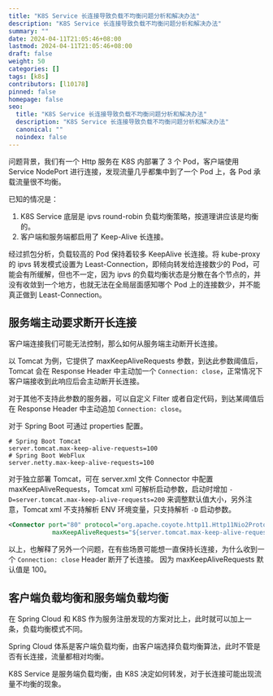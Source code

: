 ```yaml
---
title: "K8S Service 长连接导致负载不均衡问题分析和解决办法"
description: "K8S Service 长连接导致负载不均衡问题分析和解决办法"
summary: ""
date: 2024-04-11T21:05:46+08:00
lastmod: 2024-04-11T21:05:46+08:00
draft: false
weight: 50
categories: []
tags: [k8s]
contributors: [l10178]
pinned: false
homepage: false
seo:
  title: "K8S Service 长连接导致负载不均衡问题分析和解决办法"
  description: "K8S Service 长连接导致负载不均衡问题分析和解决办法"
  canonical: ""
  noindex: false
---
```


问题背景，我们有一个 Http 服务在 K8S 内部署了 3 个 Pod，客户端使用 Service NodePort 进行连接，发现流量几乎都集中到了一个 Pod 上，各 Pod 承载流量很不均衡。

已知的情况是：

1. K8S Service 底层是 ipvs round-robin 负载均衡策略，按道理讲应该是均衡的。
2. 客户端和服务端都启用了 Keep-Alive 长连接。

经过抓包分析，负载较高的 Pod 保持着较多 KeepAlive 长连接。将 kube-proxy 的 ipvs 转发模式设置为 Least-Connection，即倾向转发给连接数少的 Pod，可能会有所缓解，但也不一定，因为 ipvs 的负载均衡状态是分散在各个节点的，并没有收敛到一个地方，也就无法在全局层面感知哪个 Pod 上的连接数少，并不能真正做到 Least-Connection。

## 服务端主动要求断开长连接

客户端连接我们可能无法控制，那么如何从服务端主动断开长连接。

以 Tomcat 为例，它提供了 maxKeepAliveRequests 参数，到达此参数阈值后，Tomcat 会在 Response Header 中主动加一个 `Connection: close`，正常情况下客户端接收到此响应后会主动断开长连接。

对于其他不支持此参数的服务器，可以自定义 Filter 或者自定代码，到达某阈值后在 Response Header 中主动追加 `Connection: close`。

对于 Spring Boot 可通过 properties 配置。

```properties
# Spring Boot Tomcat
server.tomcat.max-keep-alive-requests=100
# Spring Boot WebFlux
server.netty.max-keep-alive-requests=100
```

对于独立部署 Tomcat，可在 server.xml 文件 Connector 中配置 maxKeepAliveRequests，Tomcat xml 可解析启动参数，启动时增加 `-D=server.tomcat.max-keep-alive-requests=200` 来调整默认值大小，另外注意，Tomcat xml 不支持解析 ENV 环境变量，只支持解析 `-D` 启动参数。

```xml
<Connector port="80" protocol="org.apache.coyote.http11.Http11Nio2Protocol"
            maxKeepAliveRequests="${server.tomcat.max-keep-alive-requests:-100}"/>
```

以上，也解释了另外一个问题，在有些场景可能想一直保持长连接，为什么收到一个 `Connection: close` Header 断开了长连接。
因为 maxKeepAliveRequests 默认值是 100。

## 客户端负载均衡和服务端负载均衡

在 Spring Cloud 和 K8S 作为服务注册发现的方案对比上，此时就可以加上一条，负载均衡模式不同。

Spring Cloud 体系是客户端负载均衡，由客户端选择负载均衡算法，此时不管是否有长连接，流量都相对均衡。

K8S Service 是服务端负载均衡，由 K8S 决定如何转发，对于长连接可能出现流量不均衡的现象。
